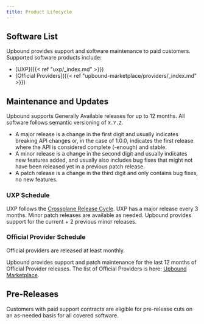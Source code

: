 ```yaml
---
title: Product Lifecycle
---
```


## Software List

Upbound provides support and software maintenance to paid customers. Supported software products include:

* [UXP]({{< ref "uxp/_index.md" >}})
* [Official Providers]({{< ref "upbound-marketplace/providers/_index.md" >}})

## Maintenance and Updates

Upbound supports Generally Available releases for up to 12 months. 
All software follows semantic versioning of `X.Y.Z`.

* A major release is a change in the first digit and usually indicates breaking API changes or, in the case of 1.0.0, indicates the first release where the API is considered complete (-enough) and stable.
* A minor release is a change in the second digit and usually indicates new features added, and usually also includes bug fixes that might not have been released yet in a previous patch release.
* A patch release is a change in the third digit and only contains bug fixes, no new features.

### UXP Schedule

UXP follows the [Crossplane Release Cycle](https://docs.crossplane.io/knowledge-base/guides/release-cycle/). UXP has a major release every 3 months. Minor patch releases are available as needed. Upbound provides support for the current + 2 previous minor releases.

### Official Provider Schedule

Official providers are released at least monthly. 

Upbound provides support and patch maintenance for the last 12 months of Official Provider releases. The list of Official Providers is here: [Upbound Marketplace](https://marketplace.upbound.io/providers?tier=official).

## Pre-Releases

Customers with paid support contracts are eligible for pre-release cuts on an as-needed basis for all covered software.